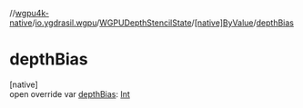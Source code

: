 //[wgpu4k-native](../../../../index.md)/[io.ygdrasil.wgpu](../../index.md)/[WGPUDepthStencilState](../index.md)/[[native]ByValue](index.md)/[depthBias](depth-bias.md)

# depthBias

[native]\
open override var [depthBias](depth-bias.md): [Int](https://kotlinlang.org/api/core/kotlin-stdlib/kotlin/-int/index.html)